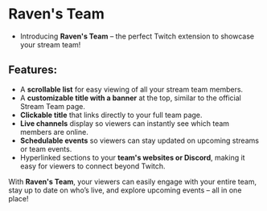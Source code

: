 # Raven's Team
- Introducing **Raven's Team** – the perfect Twitch extension to showcase your stream team!

## Features:
- A **scrollable list** for easy viewing of all your stream team members.
- A **customizable title with a banner** at the top, similar to the official Stream Team page.
- **Clickable title** that links directly to your full team page.
- **Live channels** display so viewers can instantly see which team members are online.
- **Schedulable events** so viewers can stay updated on upcoming streams or team events.
- Hyperlinked sections to your **team's websites or Discord**, making it easy for viewers to connect beyond Twitch.

With **Raven's Team**, your viewers can easily engage with your entire team, stay up to date on who’s live, and explore upcoming events – all in one place!
